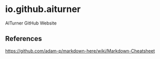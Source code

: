 # io.github.aiturner
AITurner GitHub Website

## References
https://github.com/adam-p/markdown-here/wiki/Markdown-Cheatsheet
